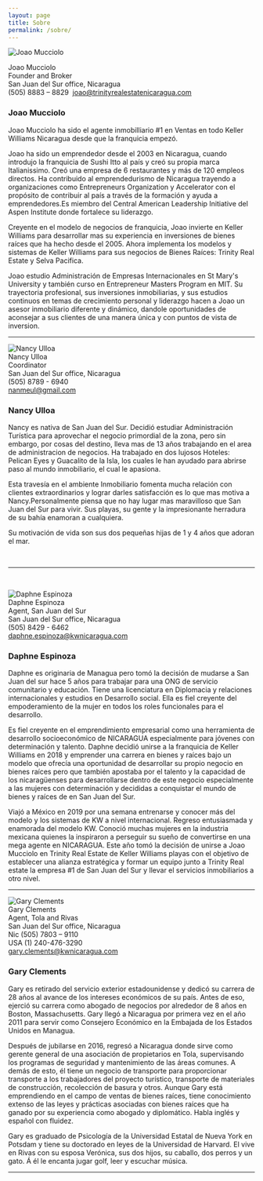 ```yaml
---
layout: page
title: Sobre
permalink: /sobre/
---
```


<div class="whitespace"><div><div class="recruiting-photo"><span class="client-image-container"><img alt="Joao Mucciolo" class="client-image" src="/img/joao.jpeg" /> </span></div></div></div>

<figcaption class="caption"><p>Joao Mucciolo<br />Founder and Broker<br />San Juan del Sur office, Nicaragua<br />(505) 8883 &ndash; 8829 &nbsp;<a href="mailto:joao@trinityrealestatenicaragua.com"><u>joao@trinityrealestatenicaragua.com</u></a></p></figcaption>

### Joao Mucciolo

Joao Mucciolo ha sido el agente inmobilliario \#1 en Ventas en todo Keller Williams Nicaragua desde que la franquicia empez&oacute;.

Joao ha sido un emprendedor desde el 2003 en Nicaragua, cuando introdujo la franquicia de Sushi Itto al pa&iacute;s y cre&oacute; su propia marca Italianissimo. Cre&oacute; una empresa de 6 restaurantes y m&aacute;s de 120 empleos directos. Ha contribuido al emprendedurismo de Nicaragua trayendo a organizaciones como Entrepreneurs Organization y Accelerator con el prop&oacute;sito de contribuir al pa&iacute;s a trav&eacute;s de la formaci&oacute;n y ayuda a emprendedores.Es miembro del Central American Leadership Initiative del Aspen Institute donde fortalece su liderazgo.

Creyente en el modelo de negocios de franquicia, Joao invierte en Keller Williams para desarrollar mas su experiencia en inversiones de bienes ra&iacute;ces que ha hecho desde el 2005. Ahora implementa los modelos y sistemas de Keller Williams para sus negocios de Bienes Ra&iacute;ces: Trinity Real Estate y Selva Pacifica.

Joao estudio Administraci&oacute;n de Empresas Internacionales en St Mary's University y tambi&eacute;n curso en Entrepreneur Masters Program en MIT. Su trayectoria profesional, sus inversiones inmobiliarias, y sus estudios continuos en temas de crecimiento personal y liderazgo hacen a Joao un asesor inmobiliario diferente y din&aacute;mico, dandole oportunidades de aconsejar a sus clientes de una manera &uacute;nica y con puntos de vista de inversion.

---

<div class="recruiting-photo"><span class="client-image-container"><img alt="Nancy Ulloa" class="client-image" src="/img/nancy.png" /> </span></div>

<figcaption class="caption">Nancy Ulloa<br />Coordinator<br />San Juan del Sur office, Nicaragua<br />(505) 8789 - 6940<br /><a href="mailto:nanmeul@gmail.com">nanmeul@gmail.com</a></figcaption>

### Nancy Ulloa

Nancy es nativa de San Juan del Sur. Decidi&oacute; estudiar Administraci&oacute;n Tur&iacute;stica para aprovechar el negocio primordial de la zona, pero sin embargo, por cosas del destino, lleva mas de 13 a&ntilde;os trabajando en el area de administracion de negocios. Ha trabajado en dos lujosos Hoteles: Pelican Eyes y Guacalito de la Isla, los cuales le han ayudado para abrirse paso al mundo inmobiliario, el cual le apasiona.

Esta traves&iacute;a en el ambiente Inmobiliario fomenta mucha relaci&oacute;n con clientes extraordinarios y lograr darles satisfacci&oacute;n es lo que mas motiva a Nancy.Personalmente piensa que no hay lugar mas maravilloso que San Juan del Sur para vivir. Sus playas, su gente y la impresionante herradura de su bah&iacute;a enamoran a cualquiera.

Su motivaci&oacute;n de vida son sus dos peque&ntilde;as hijas de 1 y 4 a&ntilde;os que adoran el mar.

&nbsp;

---

&nbsp;

<div class="recruiting-photo"><span class="client-image-container"><img alt="Daphne Espinoza" class="client-image" src="/img/daphne.png" /> </span></div>

<figcaption class="caption">Daphne Espinoza<br />Agent, San Juan del Sur<br />San Juan del Sur office, Nicaragua<br />(505) 8429 - 6462<br /><a href="mailto:daphne.espinoza@kwnicaragua.com">daphne.espinoza@kwnicaragua.com</a></figcaption>

### Daphne Espinoza

Daphne es originaria de Managua pero tom&oacute; la decisi&oacute;n de mudarse a San Juan del sur hace 5 a&ntilde;os para trabajar para una ONG de servicio comunitario y educaci&oacute;n. Tiene una licenciatura en Diplomacia y relaciones internacionales y estudios en Desarrollo social. Ella es fiel creyente del empoderamiento de la mujer en todos los roles funcionales para el desarrollo.

Es fiel creyente en el emprendimiento empresarial como una herramienta de desarrollo socioecon&oacute;mico de NICARAGUA especialmente para j&oacute;venes con determinaci&oacute;n y talento. Daphne decidi&oacute; unirse a la franquicia de Keller Williams en 2018 y emprender una carrera en bienes y ra&iacute;ces bajo un modelo que ofrec&iacute;a una oportunidad de desarrollar su propio negocio en bienes ra&iacute;ces pero que tambi&eacute;n apostaba por el talento y la capacidad de los nicaragüenses para desarrollarse dentro de este negocio especialmente a las mujeres con determinaci&oacute;n y decididas a conquistar el mundo de bienes y ra&iacute;ces de en San Juan del Sur.

Viaj&oacute; a M&eacute;xico en 2019 por una semana entrenarse y conocer m&aacute;s del modelo y los sistemas de KW a nivel internacional. Regreso entusiasmada y enamorada del modelo KW. Conoci&oacute; muchas mujeres en la industria mexicana quienes la inspiraron a perseguir su sue&ntilde;o de convertirse en una mega agente en NICARAGUA. Este a&ntilde;o tom&oacute; la decisi&oacute;n de unirse a Joao Mucciolo en Trinity Real Estate de Keller Williams playas con el objetivo de establecer una alianza estrat&eacute;gica y formar un equipo junto a Trinity Real estate la empresa \#1 de San Juan del Sur y llevar el servicios inmobiliarios a otro nivel.

---

<div class="recruiting-photo"><span class="client-image-container"><img alt="Gary Clements" class="client-image" src="/img/gary.png" /> </span></div>

<figcaption class="caption">Gary Clements<br />Agent, Tola and Rivas<br />San Juan del Sur office, Nicaragua<br />Nic (505) 7803 &ndash; 9110<br />USA (1) 240-476-3290<br /><a href="mailto:gary.clements@kwnicaragua.com">gary.clements@kwnicaragua.com</a></figcaption>

### Gary Clements

Gary es retirado del servicio exterior estadounidense y dedic&oacute; su carrera de 28 a&ntilde;os al avance de los intereses econ&oacute;micos de su pa&iacute;s. Antes de eso, ejerci&oacute; su carrera como abogado de negocios por alrededor de 8 a&ntilde;os en Boston, Massachusetts. Gary lleg&oacute; a Nicaragua por primera vez en el a&ntilde;o 2011 para servir como Consejero Econ&oacute;mico en la Embajada de los Estados Unidos en Managua.

Despu&eacute;s de jubilarse en 2016, regres&oacute; a Nicaragua donde sirve como gerente general de una asociaci&oacute;n de propietarios en Tola, supervisando los programas de seguridad y mantenimiento de las &aacute;reas comunes. A dem&aacute;s de esto, &eacute;l tiene un negocio de transporte para proporcionar transporte a los trabajadores del proyecto tur&iacute;stico, transporte de materiales de construcci&oacute;n, recolecci&oacute;n de basura y otros. Aunque Gary est&aacute; emprendiendo en el campo de ventas de bienes ra&iacute;ces, tiene conocimiento extenso de las leyes y pr&aacute;cticas asociadas con bienes ra&iacute;ces que ha ganado por su experiencia como abogado y diplom&aacute;tico. Habla ingl&eacute;s y espa&ntilde;ol con fluidez.

Gary es graduado de Psicolog&iacute;a de la Universidad Estatal de Nueva York en Potsdam y tiene su doctorado en leyes de la Universidad de Harvard. El vive en Rivas con su esposa Ver&oacute;nica, sus dos hijos, su caballo, dos perros y un gato. &Aacute; &eacute;l le encanta jugar golf, leer y escuchar m&uacute;sica.

---